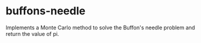 # buffons-needle
Implements a Monte Carlo method to solve the Buffon's needle problem and return the value of pi.
